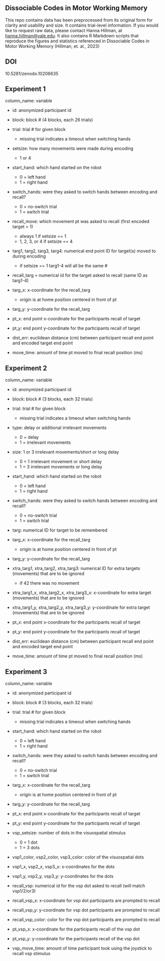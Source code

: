 ## Dissociable Codes in Motor Working Memory
This repo contains data has been preprocessed from its original form for clarity and usability and size. It contains trial-level information. If you would like to request raw data, please contact Hanna Hillman, at hanna.hillman@yale.edu. It also contains R Markdown scripts that reproduce the figures and statistics referenced in Dissociable Codes in Motor Working Memory (Hillman, et. al., 2023)

## DOI ##
10.5281/zenodo.10206635

## Experiment 1
column_name: variable
- id: anonymized participant id

- block: block # (4 blocks, each 26 trials)
- trial: trial # for given block 
    - missing trial indicates a timeout when switching hands
- setsize: how many movements were made during encoding 
    - 1 or 4 
- start_hand: which hand started on the robot
    -  0 = left hand
    -  1 = right hand
- switch_hands: were they asked to switch hands between encoding and recall?
    - 0 = no-switch trial
    - 1 = switch trial
- recall_move: which movement pt was asked to recall (first encoded target = 1)
    - always 1 if setsize == 1
    - 1, 2, 3, or 4 if setsize == 4
- targ1, targ2, targ3, targ4: numerical end point ID for target(s) moved to during encoding 
    - if setsize == 1  targ1-4 will all be the same #
- recall_targ = numerical id for the target asked to recall (same ID as targ1-4)
- targ_x: x-coordinate for the recall_targ
    - origin is at home position centered in front of pt
- targ_y: y-coordinate for the recall_targ
- pt_x: end point x-coordinate for the participants recall of target
- pt_y: end point y-coordinate for the participants recall of target
- dist_err: euclidean distance (cm) between participant recall end point and encoded target end point
- move_time: amount of time pt moved to final recall position (ms)

## Experiment 2
column_name: variable
- id: anonymized participant id

- block: block # (3 blocks, each 32 trials)
- trial: trial # for given block 
    - missing trial indicates a timeout when switching hands
- type: delay or additional irrelevant movements
    - 0 = delay
    - 1 = irrelevant movements
- size: 1 or 3 irrelevant movements/short or long delay
    - 0 = 1 irrelevant movement or short delay
    - 1 = 3 irrelevant movements or long delay
- start_hand: which hand started on the robot
    -  0 = left hand
    -  1 = right hand
- switch_hands: were they asked to switch hands between encoding and recall?
    - 0 = no-switch trial
    - 1 = switch trial
- targ: numerical ID for target to be remembered
- targ_x: x-coordinate for the recall_targ
    - origin is at home position centered in front of pt
- targ_y: y-coordinate for the recall_targ
- xtra_targ1, xtra_targ2, xtra_targ3: numerical ID for extra targets (movements) that are to be ignored
    - if 42 there was no movement 
- xtra_targ1_x, xtra_targ2_x, xtra_targ3_x: x-coordinate for extra target (movements) that are to be ignored
- xtra_targ1_y, xtra_targ2_y, xtra_targ3_y: y-coordinate for extra target (movements) that are to be ignored
- pt_x: end point x-coordinate for the participants recall of target
- pt_y: end point y-coordinate for the participants recall of target
- dist_err: euclidean distance (cm) between participant recall end point and encoded target end point
- move_time: amount of time pt moved to final recall position (ms)

## Experiment 3
column_name: variable
- id: anonymized participant id
- block: block # (3 blocks, each 32 trials)
- trial: trial # for given block 
    - missing trial indicates a timeout when switching hands
- start_hand: which hand started on the robot
    -  0 = left hand
    -  1 = right hand
- switch_hands: were they asked to switch hands between encoding and recall?
    - 0 = no-switch trial
    - 1 = switch trial
- targ_x: x-coordinate for the recall_targ
    - origin is at home position centered in front of pt
- targ_y: y-coordinate for the recall_targ
- pt_x: end point x-coordinate for the participants recall of target
- pt_y: end point y-coordinate for the participants recall of target
- vsp_setsize: number of dots in the visuospatial stimulus
    - 0 = 1 dot
    - 1 = 3 dots
- vsp1_color, vsp2_color, vsp3_color: color of the visuospatial dots 
- vsp1_x, vsp2_x, vsp3_x: x-coordinates for the dots
- vsp1_y, vsp2_y, vsp3_y: y-coordinates for the dots

- recall_vsp: numerical id for the vsp dot asked to recall  (will match vsp1/2/or3)
- recall_vsp_x: x-coordinate for vsp dot participants are prompted to recall
- recall_vsp_y: y-coordinate for vsp dot participants are prompted to recall
- recall_vsp_color: color for the  vsp dot participants are prompted to recall

- pt_vsp_x: x-coordinate for the participants recall of the vsp dot
- pt_vsp_y: y-coordinate for the participants recall of the vsp dot
- vsp_move_time: amount of time participant took using the joystick to recall vsp stimulus 
